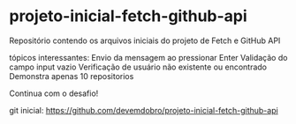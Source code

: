 # projeto-inicial-fetch-github-api
Repositório contendo os arquivos iniciais do projeto de Fetch e GitHub API

tópicos interessantes:
Envio da mensagem ao pressionar Enter
Validação do campo input vazio
Verificação de usuário não existente ou encontrado
Demonstra apenas 10 repositorios

Continua com o desafio!

git inicial: https://github.com/devemdobro/projeto-inicial-fetch-github-api